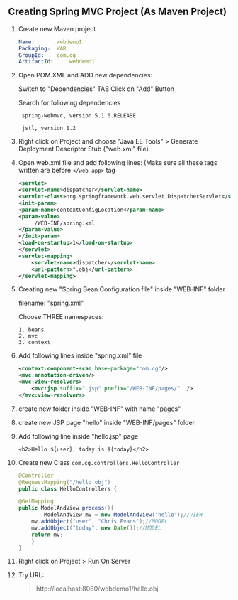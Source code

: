 ## Creating Spring MVC Project (As Maven Project)


1. Create new Maven project 
   
	```yml
	Name: 		webdemo1
	Packaging: 	WAR
	GroupId: 	com.cg
	ArtifactId: 	webdemo1
	```

2. Open POM.XML and ADD new dependencies:

	Switch to "Dependencies" TAB
	Click on "Add" Button
	
	Search for following dependencies
		
		spring-webmvc, version 5.1.6.RELEASE
		
		jstl, version 1.2

3. Right click on Project and choose "Java EE Tools" > Generate Deployment Descriptor Stub ("web.xml" file)

4. Open web.xml file and add following lines:
		(Make sure all these tags written are before `</web-app>` tag

	```xml
  	<servlet>
  	<servlet-name>dispatcher</servlet-name>
  	<servlet-class>org.springframework.web.servlet.DispatcherServlet</servlet-class>
	<init-param>
   	<param-name>contextConfigLocation</param-name>
   	<param-value>
         /WEB-INF/spring.xml
   	</param-value>
	</init-param>
	<load-on-startup>1</load-on-startup>
   	</servlet>
	<servlet-mapping>
  		<servlet-name>dispatcher</servlet-name>
  		<url-pattern>*.obj</url-pattern>
    </servlet-mapping>
	```
  
5.	Creating new "Spring Bean Configuration file" inside "WEB-INF" folder
	
	filename: "spring.xml"
	
	Choose THREE namespaces: 
	
		1. beans
		2. mvc
		3. context

6.	Add following lines inside "spring.xml" file
		
	```xml
	<context:component-scan base-package="com.cg"/>
	<mvc:annotation-driven/>
	<mvc:view-resolvers>
		<mvc:jsp suffix=".jsp" prefix="/WEB-INF/pages/"  />
	</mvc:view-resolvers>
	```
7.	create new folder inside "WEB-INF" with name "pages"

8.	create new JSP page "hello" inside "WEB-INF/pages" folder

9.	Add following line inside "hello.jsp" page

		<h2>Hello ${user}, today is ${today}</h2>

10.	Create new Class `com.cg.controllers.HelloController`
	
	```java
	@Controller
	@RequestMapping("/hello.obj")
	public class HelloControllers {

	@GetMapping
	public ModelAndView process(){
			ModelAndView mv = new ModelAndView("hello");//VIEW
		mv.addObject("user", "Chris Evans");//MODEL
		mv.addObject("today", new Date());//MODEL
		return mv;
		}
	}

11.	Right click on Project > Run On Server 

12.	Try URL:

	> http://localhost:8080/webdemo1/hello.obj

